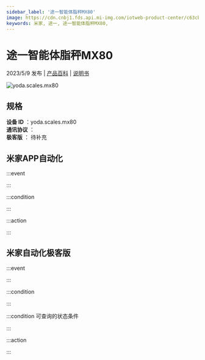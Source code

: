 ```yaml
---
sidebar_label: '途一智能体脂秤MX80'
image: https://cdn.cnbj1.fds.api.mi-img.com/iotweb-product-center/c63cbd5db9c6653aa6419e2f1df0b4c2_1681905138046.png?GalaxyAccessKeyId=AKVGLQWBOVIRQ3XLEW&Expires=9223372036854775807&Signature=tIYCZExZ+gR/JECERpW6XwWKfu4=
keywords: 米家, 途一, 途一智能体脂秤MX80, 
---
```

# 途一智能体脂秤MX80

2023/5/9 发布 | [产品百科](https://home.mi.com/webapp/content/baike/product/index.html?model=yoda.scales.mx80/) | [说明书](https://home.mi.com/views/introduction.html?model=yoda.scales.mx80&region=cn)

![yoda.scales.mx80](https://cdn.cnbj1.fds.api.mi-img.com/iotweb-product-center/c63cbd5db9c6653aa6419e2f1df0b4c2_1681905138046.png?GalaxyAccessKeyId=AKVGLQWBOVIRQ3XLEW&Expires=9223372036854775807&Signature=tIYCZExZ+gR/JECERpW6XwWKfu4=)

## 规格  
> 
**设备 ID** ：yoda.scales.mx80  
**通讯协议** ：  
**极客版**  ： 待补充 


## 米家APP自动化  

:::event  

:::

:::condition  

:::

:::action   

:::

## 米家自动化极客版  

:::event  

:::

:::condition  

:::

:::condition 可查询的状态条件  

:::

:::action  

:::

        
